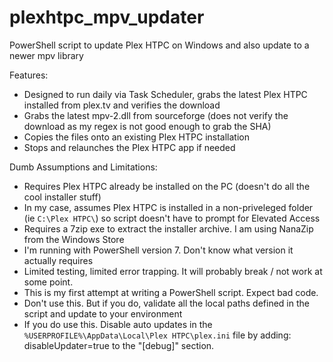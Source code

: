 # plexhtpc_mpv_updater
PowerShell script to update Plex HTPC on Windows and also update to a newer mpv library

Features:
- Designed to run daily via Task Scheduler, grabs the latest Plex HTPC installed from plex.tv and verifies the download
- Grabs the latest mpv-2.dll from sourceforge (does not verify the download as my regex is not good enough to grab the SHA)
- Copies the files onto an existing Plex HTPC installation
- Stops and relaunches the Plex HTPC app if needed

Dumb Assumptions and Limitations:
- Requires Plex HTPC already be installed on the PC (doesn't do all the cool installer stuff)
- In my case, assumes Plex HTPC is installed in a non-priveleged folder (ie `C:\Plex HTPC\`) so script doesn't have to prompt for Elevated Access
- Requires a 7zip exe to extract the installer archive. I am using NanaZip from the Windows Store
- I'm running with PowerShell version 7. Don't know what version it actually requires
- Limited testing, limited error trapping. It will probably break / not work at some point.
- This is my first attempt at writing a PowerShell script. Expect bad code.
- Don't use this. But if you do, validate all the local paths defined in the script and update to your environment
- If you do use this. Disable auto updates in the `%USERPROFILE%\AppData\Local\Plex HTPC\plex.ini` file by adding: disableUpdater=true to the "[debug]" section.
